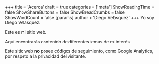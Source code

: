 +++
title = 'Acerca'
draft = true
categories = ['meta']
ShowReadingTime = false
ShowShareButtons = false
ShowBreadCrumbs = false
ShowWordCount = false
[params]
    author = 'Diego Velásquez'
+++
Yo soy Diego Velásquez.

Este es mi sitio web.

Aquí encontrarás contenido de diferentes temas de mi interés.

Este sitio web **no** posee códigos de seguimiento, como Google Analytics, por respeto a la privacidad del visitante.